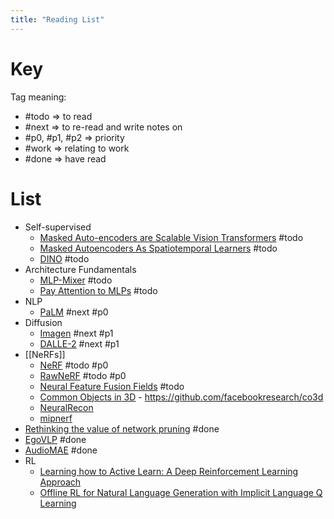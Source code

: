 ```yaml
---
title: "Reading List"
---
```


# Key

Tag meaning:
- #todo => to read
- #next => to re-read and write notes on
- #p0, #p1, #p2 => priority
- #work => relating to work
- #done => have read

# List

- Self-supervised
    - [Masked Auto-encoders are Scalable Vision Transformers](https://arxiv.org/abs/2111.06377) #todo
    - [Masked Autoencoders As Spatiotemporal Learners](https://arxiv.org/abs/2205.09113) #todo 
    - [DINO](https://arxiv.org/abs/2104.14294) #todo 
- Architecture Fundamentals
    - [MLP-Mixer](https://arxiv.org/abs/2105.01601) #todo
    - [Pay Attention to MLPs](https://arxiv.org/abs/2105.08050) #todo
- NLP
    - [PaLM](https://ai.googleblog.com/2022/04/pathways-language-model-palm-scaling-to.html) #next #p0 
- Diffusion
    - [Imagen](https://imagen.research.google/) #next #p1 
    - [DALLE-2](https://openai.com/dall-e-2/) #next #p1 
- [[NeRFs]]
    - [NeRF](https://www.matthewtancik.com/nerf) #todo #p0 
    - [RawNeRF](https://bmild.github.io/rawnerf/) #todo #p0 
    - [Neural Feature Fusion Fields](https://www.robots.ox.ac.uk/~vadim/n3f/) #todo 
    - [Common Objects in 3D](https://arxiv.org/pdf/2109.00512.pdf) - https://github.com/facebookresearch/co3d
    - [NeuralRecon](https://zju3dv.github.io/neuralrecon/)
    - [mipnerf](https://github.com/google/mipnerf)
- [Rethinking the value of network pruning](1810.05270) #done 
- [EgoVLP](2206.01670) #done 
- [AudioMAE](2207.06405) #done 
- RL
    - [Learning how to Active Learn: A Deep Reinforcement Learning Approach](https://arxiv.org/abs/1708.02383)
    - [Offline RL for Natural Language Generation with Implicit Language Q Learning](https://arxiv.org/abs/2206.11871)

